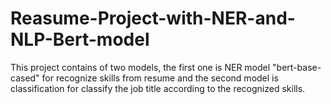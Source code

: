 # Reasume-Project-with-NER-and-NLP-Bert-model
This project contains of two models, the first one is NER model "bert-base-cased" for recognize skills from resume and the second model is classification for classify the job title according to the recognized skills.
